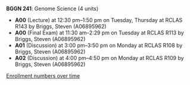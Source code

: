 **BGGN 241**: Genome Science (4 units)

- **A00** (Lecture) at 12:30 pm–1:50 pm on Tuesday, Thursday at RCLAS R143 by Briggs, Steven (A06895962)
- **A00** (Final Exam) at 11:30 am–2:29 pm on Tuesday at RCLAS R113 by Briggs, Steven (A06895962)
- **A01** (Discussion) at 3:00 pm–3:50 pm on Monday at RCLAS R108 by Briggs, Steven (A06895962)
- **A02** (Discussion) at 4:00 pm–4:50 pm on Monday at RCLAS R109 by Briggs, Steven (A06895962)

[Enrollment numbers over time](./BGGN241.tsv)
